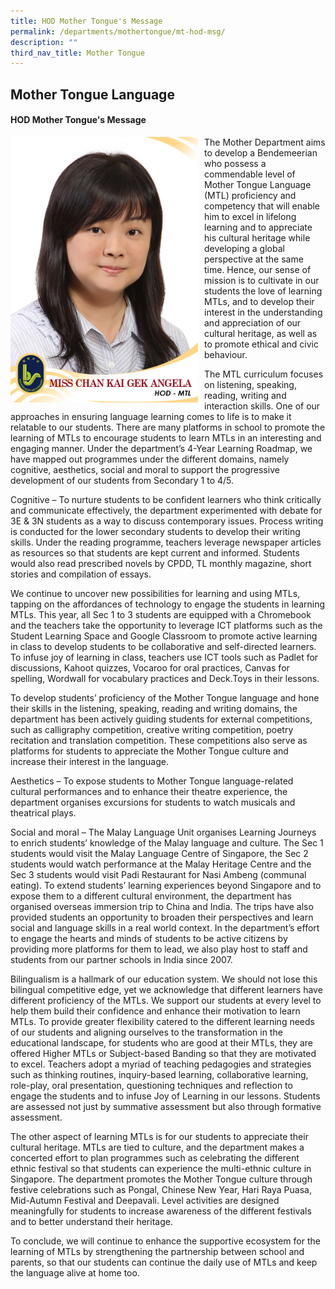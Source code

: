 ```yaml
---
title: HOD Mother Tongue's Message
permalink: /departments/mothertongue/mt-hod-msg/
description: ""
third_nav_title: Mother Tongue
---
```

## **Mother Tongue Language**

#### HOD Mother Tongue's Message

<p style="float:left; margin: 0 10px 0px 0">
<img src="/images/Departments/cl-hodmt.jpg" alt="HOD Mother Tongue" style="width:300px" /></p>
<p style="text-align:justify">
	
The Mother Department aims to develop a Bendemeerian who possess a commendable level of Mother Tongue Language (MTL) proficiency and competency that will enable him to excel in lifelong learning and to appreciate his cultural heritage while developing a global perspective at the same time. Hence, our sense of mission is to cultivate in our students the love of learning MTLs, and to develop their interest in the understanding and appreciation of our cultural heritage, as well as to promote ethical and civic behaviour.

The MTL curriculum focuses on listening, speaking, reading, writing and interaction skills. One of our approaches in ensuring language learning comes to life is to make it relatable to our students. There are many platforms in school to promote the learning of MTLs to encourage students to learn MTLs in an interesting and engaging manner. Under the department’s 4-Year Learning Roadmap, we have mapped out programmes under the different domains, namely cognitive, aesthetics, social and moral to support the progressive development of our students from Secondary 1 to 4/5. 

Cognitive – To nurture students to be confident learners who think critically and communicate effectively, the department experimented with debate for 3E & 3N students as a way to discuss contemporary issues. Process writing is conducted for the lower secondary students to develop their writing skills. Under the reading programme, teachers leverage newspaper articles as resources so that students are kept current and informed. Students would also read prescribed novels by CPDD, TL monthly magazine, short stories and compilation of essays. 

We continue to uncover new possibilities for learning and using MTLs, tapping on the affordances of technology to engage the students in learning MTLs. This year, all Sec 1 to 3 students are equipped with a Chromebook and the teachers take the opportunity to leverage ICT platforms such as the Student Learning Space and Google Classroom to promote active learning in class to develop students to be collaborative and self-directed learners. To infuse joy of learning in class, teachers use ICT tools such as Padlet for discussions, Kahoot quizzes, Vocaroo for oral practices, Canvas for spelling, Wordwall for vocabulary practices and Deck.Toys in their lessons.

To develop students’ proficiency of the Mother Tongue language and hone their skills in the listening, speaking, reading and writing domains, the department has been actively guiding students for external competitions, such as calligraphy competition, creative writing competition, poetry recitation and translation competition. These competitions also serve as platforms for students to appreciate the Mother Tongue culture and increase their interest in the language.

Aesthetics – To expose students to Mother Tongue language-related cultural performances and to enhance their theatre experience, the department organises excursions for students to watch musicals and theatrical plays.

Social and moral – The Malay Language Unit organises Learning Journeys to enrich students’ knowledge of the Malay language and culture. The Sec 1 students would visit the Malay Language Centre of Singapore, the Sec 2 students would watch performance at the Malay Heritage Centre and the Sec 3 students would visit Padi Restaurant for Nasi Ambeng (communal eating).
To extend students’ learning experiences beyond Singapore and to expose them to a different cultural environment, the department has organised overseas immersion trip to China and India. The trips have also provided students an opportunity to broaden their perspectives and learn social and language skills in a real world context. In the department’s effort to engage the hearts and minds of students to be active citizens by providing more platforms for them to lead, we also play host to staff and students from our partner schools in India since 2007. 

Bilingualism is a hallmark of our education system. We should not lose this bilingual competitive edge, yet we acknowledge that different learners have different proficiency of the MTLs. We support our students at every level to help them build their confidence and enhance their motivation to learn MTLs. To provide greater flexibility catered to the different learning needs of our students and aligning ourselves to the transformation in the educational landscape, for students who are good at their MTLs, they are offered Higher MTLs or Subject-based Banding so that they are motivated to excel. Teachers adopt a myriad of teaching pedagogies and strategies such as thinking routines, inquiry-based learning, collaborative learning, role-play, oral presentation, questioning techniques and reflection to engage the students and to infuse Joy of Learning in our lessons. Students are assessed not just by summative assessment but also through formative assessment. 

The other aspect of learning MTLs is for our students to appreciate their cultural heritage. MTLs are tied to culture, and the department makes a concerted effort to plan programmes such as celebrating the different ethnic festival so that students can experience the multi-ethnic culture in Singapore. The department promotes the Mother Tongue culture through festive celebrations such as Pongal, Chinese New Year, Hari Raya Puasa, Mid-Autumn Festival and Deepavali. Level activities are designed meaningfully for students to increase awareness of the different festivals and to better understand their heritage.
 
To conclude, we will continue to enhance the supportive ecosystem for the learning of MTLs by strengthening the partnership between school and parents, so that our students can continue the daily use of MTLs and keep the language alive at home too.  </p>
